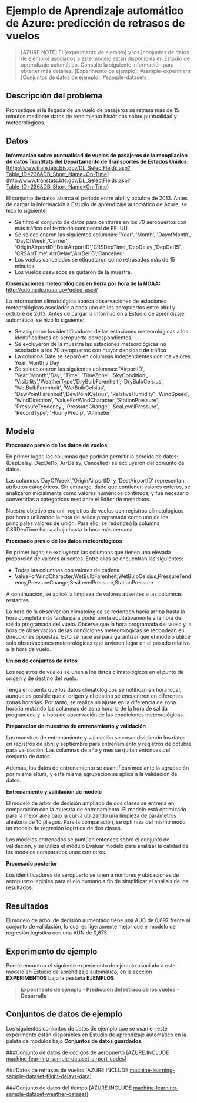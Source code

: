 ﻿<properties title="Azure Machine Learning Sample: Flight delay prediction" pageTitle="Ejemplo de aprendizaje automático: predicción de retrasos de vuelos | Azure" description="Un experimento de aprendizaje automático de Azure de ejemplo para desarrollar un modelo que prediga si un vuelo de pasajeros programado se va a retrasar más de 15 minutos." metaKeywords="" services="machine-learning" solutions="" documentationCenter="" authors="garye" manager="paulettm" editor="cgronlun"  videoId="" scriptId="" />

<tags ms.service="machine-learning" ms.workload="data-services" ms.tgt_pltfrm="na" ms.devlang="na" ms.topic="article" ms.date="10/23/2014" ms.author="garye" />


# Ejemplo de Aprendizaje automático de Azure: predicción de retrasos de vuelos

>[AZURE.NOTE]
>El [experimento de ejemplo] y los [conjuntos de datos de ejemplo] asociados a este modelo están disponibles en Estudio de aprendizaje automático. Consulte la siguiente información para obtener más detalles.
[Experimento de ejemplo]: #sample-experiment
[Conjuntos de datos de ejemplo]: #sample-datasets


## Descripción del problema  ##

Pronostique si la llegada de un vuelo de pasajeros se retrasa más de 15 minutos mediante datos de rendimiento históricos sobre puntualidad y meteorológicos. 

## Datos ##

**Información sobre puntualidad de vuelos de pasajeros de la recopilación de datos TranStats del Departamento de Transportes de Estados Unidos:**  [http://www.transtats.bts.gov/DL_SelectFields.asp?Table_ID=236&DB_Short_Name=On-Time](http://www.transtats.bts.gov/DL_SelectFields.asp?Table_ID=236&DB_Short_Name=On-Time)  

El conjunto de datos abarca el período entre abril y octubre de 2013. Antes de cargar la información a Estudio de aprendizaje automático de Azure, se hizo lo siguiente:  

- Se filtró el conjunto de datos para centrarse en los 70 aeropuertos con más tráfico del territorio continental de EE. UU.  
- Se seleccionaron las siguientes columnas: 'Year', 'Month', 'DayofMonth', 'DayOfWeek','Carrier', 'OriginAirportID','DestAirportID','CRSDepTime','DepDelay','DepDel15', 'CRSArrTime','ArrDelay','ArrDel15','Cancelled'  
- Los vuelos cancelados se etiquetaron como retrasados más de 15 minutos.  
- Los vuelos desviados se quitaron de la muestra.  

**Observaciones meteorológicas en tierra por hora de la NOAA:** http://cdo.ncdc.noaa.gov/qclcd_ascii/  

La información climatológica abarca observaciones de estaciones meteorológicas asociadas a cada uno de los aeropuertos entre abril y octubre de 2013. Antes de cargar la información a Estudio de aprendizaje automático, se hizo lo siguiente: 

- Se asignaron los identificadores de las estaciones meteorológicas a los identificadores de aeropuerto correspondientes. 
- Se excluyeron de la muestra las estaciones meteorológicas no asociadas a los 70 aeropuertos con mayor densidad de tráfico  
- La columna Date se separó en columnas independientes con los valores Year, Month y Day  
- Se seleccionaron las siguientes columnas: 'AirportID', 'Year','Month','Day', 'Time', 'TimeZone', 'SkyCondition', 'Visibility','WeatherType','DryBulbFarenheit', 'DryBulbCelsius',  'WetBulbFarenheit',  'WetBulbCelsius',  'DewPointFarenheit','DewPointCelsius',  'RelativeHumidity',  'WindSpeed',  'WindDirection',  'ValueForWindCharacter','StationPressure',  'PressureTendency',  'PressureChange',  'SeaLevelPressure',  'RecordType',  'HourlyPrecip', 'Altimeter'  

## Modelo ##

**Procesado previo de los datos de vuelos**  

En primer lugar, las columnas que podrían permitir la pérdida de datos: (DepDelay, DepDel15, ArrDelay, Cancelled) se excluyeron del conjunto de datos.  

Las columnas DayOfWeek','OriginAirportID' y 'DestAirportID' representan atributos categóricos. Sin embargo, dado que contienen valores enteros, se analizaron inicialmente como valores numéricos continuos, y fue necesario convertirlas a categóricos mediante el Editor de metadatos.  

Nuestro objetivo era unir registros de vuelos con registros climatológicos por horas utilizando la hora de salida programada como uno de los principales valores de unión. Para ello, se redondeó la columna CSRDepTime hacia abajo hasta la hora más cercana.  

**Procesado previo de los datos meteorológicos**  

En primer lugar, se excluyeron las columnas que tienen una elevada proporción de valores ausentes. Entre ellas se encuentran las siguientes:  

- Todas las columnas con valores de cadena  
- ValueForWindCharacter,WetBulbFarenheit,WetBulbCelsius,PressureTendency,PressureChange,SeaLevelPressure,StationPressure  

A continuación, se aplicó la limpieza de valores ausentes a las columnas restantes.  

La hora de la observación climatológica se redondeó hacia arriba hasta la hora completa más tardía para poder unirla equitativamente a la hora de salida programada del vuelo. Observe que la hora programada del vuelo y la hora de observación de las condiciones meteorológicas se redondean en direcciones opuestas. Esto se hace así para garantizar que el modelo utilice solo observaciones meteorológicas que tuvieron lugar en el pasado relativo a la hora de vuelo.  

**Unión de conjuntos de datos**

Los registros de vuelos se unen a los datos climatológicos en el punto de origen y de destino del vuelo.  

Tenga en cuenta que los datos climatológicos se notifican en hora local, aunque es posible que el origen y el destino se encuentren en diferentes zonas horarias. Por tanto, se realiza un ajuste en la diferencia de zona horaria restando las columnas de zona horaria de la hora de salida programada y la hora de observación de las condiciones meteorológicas.  

**Preparación de muestras de entrenamiento y validación**  

Las muestras de entrenamiento y validación se crean dividiendo los datos en registros de abril y septiembre para entrenamiento y registros de octubre para validación. Las columnas de año y mes se quitan entonces del conjunto de datos. 

Además, los datos de entrenamiento se cuantifican mediante la agrupación por misma altura, y esta misma agrupación se aplica a la validación de datos.  

**Entrenamiento y validación de modelo** 

El modelo de árbol de decisión ampliado de dos clases se entrena en comparación con la muestra de entrenamiento. El modelo está optimizado para la mejor área bajo la curva utilizando una limpieza de parámetros aleatoria de 10 pliegos. Para la comparación, se optimiza del mismo modo un modelo de regresión logística de dos clases.  

Los modelos entrenados se puntúan entonces sobre el conjunto de validación, y se utiliza el módulo Evaluar modelo para analizar la calidad de los modelos comparados unos con otros. 

**Procesado posterior** 

Los identificadores de aeropuerto se unen a nombres y ubicaciones de aeropuerto legibles para el ojo humano a fin de simplificar el análisis de los resultados. 

## Resultados ##

El modelo de árbol de decisión aumentado tiene una AUC de 0,697 frente al conjunto de validación, lo cual es ligeramente mejor que el modelo de regresión logística con una AUN de 0,675. 



## Experimento de ejemplo

Puede encontrar el siguiente experimento de ejemplo asociado a este modelo en Estudio de aprendizaje automático, en la sección **EXPERIMENTOS** bajo la pestaña **EJEMPLOS**.

> **Experimento de ejemplo - Predicción del retraso de los vuelos - Desarrollo**

## Conjuntos de datos de ejemplo

Los siguientes conjuntos de datos de ejemplo que se usan en este experimento están disponibles en Estudio de aprendizaje automático en la paleta de módulos bajo **Conjuntos de datos guardados**.

###Conjunto de datos de códigos de aeropuerto
[AZURE.INCLUDE [machine-learning-sample-dataset-airport-codes](../includes/machine-learning-sample-dataset-airport-codes.md)]

###Datos de retrasos de vuelos
[AZURE.INCLUDE [machine-learning-sample-dataset-flight-delays-data](../includes/machine-learning-sample-dataset-flight-delays-data.md)]

###Conjunto de datos del tiempo
[AZURE.INCLUDE [machine-learning-sample-dataset-weather-dataset](../includes/machine-learning-sample-dataset-weather-dataset.md)]


